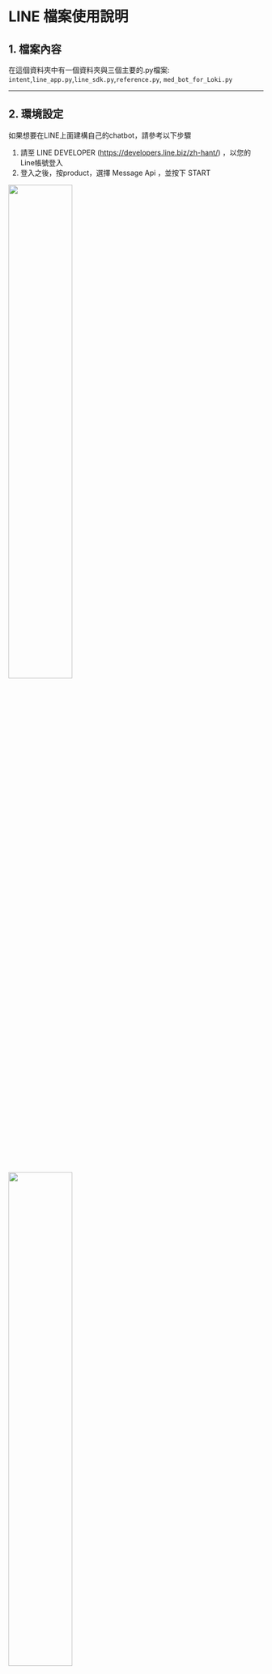 # LINE 檔案使用說明
## 1. 檔案內容
在這個資料夾中有一個資料夾與三個主要的.py檔案: `intent`,`line_app.py`,`line_sdk.py`,`reference.py`, `med_bot_for_Loki.py`

----
## 2. 環境設定
如果想要在LINE上面建構自己的chatbot，請參考以下步驟

1. 請至 LINE DEVELOPER (https://developers.line.biz/zh-hant/) ，以您的Line帳號登入
2. 登入之後，按product，選擇 Message Api ，並按下 START

<img src="https://upload.cc/i1/2021/03/12/31OUhy.png" width="50%" height="50%" />

<img src="https://upload.cc/i1/2021/03/12/i9gxDm.png" width="50%" height="50%" />

3. create api 中設定以下5項必要資訊，了解LINE Official Account Terms of Use 和 LINE official Account API Terms of Use 之後，點下Create 
      
    - Provider: 請選擇 create a new provider，然後下面的名字可以自己取名 (以本圖為例，取作 MED_BOT) 
   
<img src="https://upload.cc/i1/2021/03/12/s3jnXt.png" height="50%" />

      
   - Channel name: 請自行取名 channel name 這裡是您LINE 的名字 
   
   - Channel description: 請描述此聊天機器人用途
   
   - Category: 請選擇您的聊天機器人的服務內容範圍 (e.g. 醫療相關) 
   
   - Subcategory: 選擇細項的內容服務
   

4. 在Basic setting 中可以找到您的 LINE secret，請貼到 line_app 檔案取代原本 accountInfoDICT["LINE_CHANNEL_SECRET"] (line 15)

例如 : LINE_CHANNEL_SECRET = "your secret"

5. 在Messaging API 中可以到到您的 LINE token，請貼到 line_app 檔案取代原本 accountInfoDICT["LINE_ACCESS_TOKEN"] (line 14)

例如 : LINE_ACCESS_TOKEN   = "your token"

6. 這邊需要一個Server 放在LINE DEVELOPER裡面，這邊可以參考 Heroku，如果已經可以把這個聊天機器人放入那個server，就把這個server 的網誌放在 Messaging API 下 WebHook 中，建議參考書籍 LINE Bot by Python 全攻略 (作者饒孟桓)

<img src="https://upload.cc/i1/2021/03/12/rb2x0V.png" width="50%" height="50%" />

7. 如果 Web hook 是顯示成功，那這樣這個聊天機器人就可以在LINE中運作了 


----

## 3. 檔案內容
###  `intent`資料夾
這個資料夾存取了兩個intent，分別是body_part以及symptom，其功能是依據身體部位(body_part)或身體病症(symptom)

### `line_app.py`  
本程式用於連接 `med_bot_for_Loki.py`與line的聊天機器人。

### `line_sdk.py`
本程式置放LINE chatbot 需要的程式必要內容


### `med_bot_for_Loki.py`
本程式用於串接Loki的intents，主要有三個functions:`RunLoki`、`FindDepartment`以及`Result`，`RunLoki`功能為與線上Loki進行連結並偵測意圖，也會進一步回傳使用者標記的參數。`FindDepartment`功能為將`RunLoki`回傳的參數與`reference.py`裡面之字典檔進行比對，以找出病症或身體部位所對應知科別。`Result`則將最後的結果存成另一個字典檔，並於`med_bot_for_discord.py`中被imported。

### `reference.py`
本檔案儲存所有在前述兩張script所需的LIST與DICT。

 

